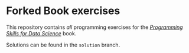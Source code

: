 # Forked Book exercises 

This repository contains _all_ programming exercises for the [_Programming Skills for Data Science_](https://programming-for-data-science.github.io/) book.

Solutions can be found in the `solution` branch.
